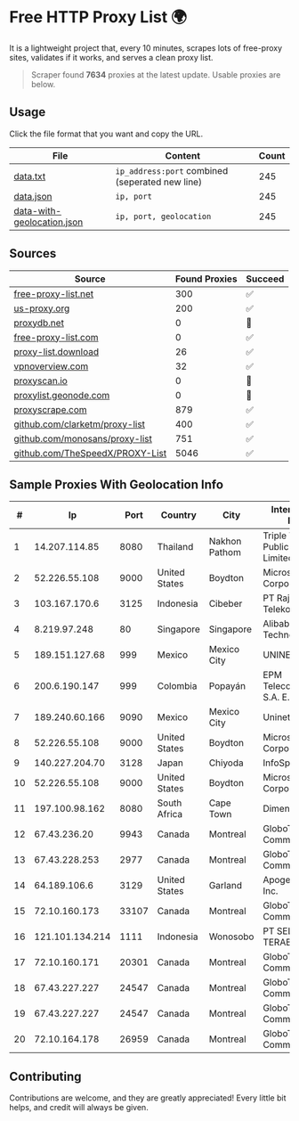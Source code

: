 
# Free HTTP Proxy List 🌍

It is a lightweight project that, every 10 minutes, scrapes lots of free-proxy sites, validates if it works, and serves a clean proxy list.


> Scraper found **7634** proxies at the latest update. Usable proxies are below.

## Usage

Click the file format that you want and copy the URL.


|File|Content|Count|
|----|-------|-----|
|[data.txt](https://raw.githubusercontent.com/themiralay/Proxy-List-World/master/data.txt)|`ip_address:port` combined (seperated new line)|245|
|[data.json](https://raw.githubusercontent.com/themiralay/Proxy-List-World/master/data.json)|`ip, port`|245|
|[data-with-geolocation.json](https://raw.githubusercontent.com/themiralay/Proxy-List-World/master/data-with-geolocation.json)|`ip, port, geolocation`|245|

## Sources

|Source|Found Proxies|Succeed|
|------|-------------|-------|
|[free-proxy-list.net](https://free-proxy-list.net)|300|✅|
|[us-proxy.org](https://www.us-proxy.org)|200|✅|
|[proxydb.net](http://proxydb.net)|0|🚫|
|[free-proxy-list.com](https://free-proxy-list.com/?page=&port=&type%5B%5D=http&type%5B%5D=https&up_time=0&search=Search)|0|✅|
|[proxy-list.download](https://www.proxy-list.download/HTTP)|26|✅|
|[vpnoverview.com](https://vpnoverview.com/privacy/anonymous-browsing/free-proxy-servers)|32|✅|
|[proxyscan.io](https://www.proxyscan.io)|0|🚫|
|[proxylist.geonode.com](https://proxylist.geonode.com/api/proxy-list?limit=300&page=1&sort_by=lastChecked&sort_type=desc&protocols=http,https)|0|🚫|
|[proxyscrape.com](https://api.proxyscrape.com/v2/?request=displayproxies&protocol=http&timeout=10000&country=all&ssl=all&anonymity=all)|879|✅|
|[github.com/clarketm/proxy-list](https://raw.githubusercontent.com/clarketm/proxy-list/master/proxy-list-raw.txt)|400|✅|
|[github.com/monosans/proxy-list](https://raw.githubusercontent.com/monosans/proxy-list/main/proxies/http.txt)|751|✅|
|[github.com/TheSpeedX/PROXY-List](https://raw.githubusercontent.com/TheSpeedX/PROXY-List/master/http.txt)|5046|✅|


## Sample Proxies With Geolocation Info

|#|Ip|Port|Country|City|Internet Service Provider|
|-|--|----|-------|----|-------------------------|
|1|14.207.114.85|8080|Thailand|Nakhon Pathom|Triple T Broadband Public Company Limited|
|2|52.226.55.108|9000|United States|Boydton|Microsoft Corporation|
|3|103.167.170.6|3125|Indonesia|Cibeber|PT Rajeg Media Telekomunikasi|
|4|8.219.97.248|80|Singapore|Singapore|Alibaba (US) Technology Co., Ltd.|
|5|189.151.127.68|999|Mexico|Mexico City|UNINET|
|6|200.6.190.147|999|Colombia|Popayán|EPM Telecomunicaciones S.A. E.S.P.|
|7|189.240.60.166|9090|Mexico|Mexico City|Uninet S.A. de C.V.|
|8|52.226.55.108|9000|United States|Boydton|Microsoft Corporation|
|9|140.227.204.70|3128|Japan|Chiyoda|InfoSphere|
|10|52.226.55.108|9000|United States|Boydton|Microsoft Corporation|
|11|197.100.98.162|8080|South Africa|Cape Town|Dimension Data|
|12|67.43.236.20|9943|Canada|Montreal|GloboTech Communications|
|13|67.43.228.253|2977|Canada|Montreal|GloboTech Communications|
|14|64.189.106.6|3129|United States|Garland|Apogee Telecom Inc.|
|15|72.10.160.173|33107|Canada|Montreal|GloboTech Communications|
|16|121.101.134.214|1111|Indonesia|Wonosobo|PT SELARAS CITRA TERABIT|
|17|72.10.160.171|20301|Canada|Montreal|GloboTech Communications|
|18|67.43.227.227|24547|Canada|Montreal|GloboTech Communications|
|19|67.43.227.227|24547|Canada|Montreal|GloboTech Communications|
|20|72.10.164.178|26959|Canada|Montreal|GloboTech Communications|



## Contributing

Contributions are welcome, and they are greatly appreciated! Every
little bit helps, and credit will always be given.

